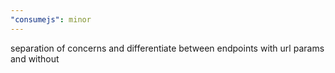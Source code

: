 ```yaml
---
"consumejs": minor
---
```


separation of concerns and differentiate between endpoints with url params and without
